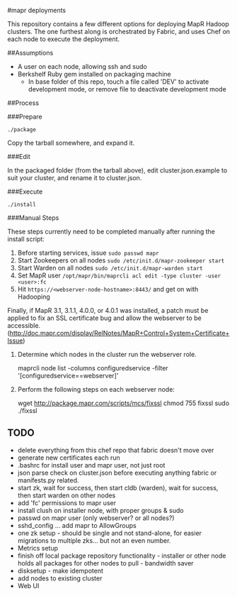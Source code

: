 #mapr deployments


This repository contains a few different options for deploying MapR Hadoop clusters.  The one furthest along is orchestrated by Fabric, and uses Chef on each node to execute the deployment.

##Assumptions

* A user on each node, allowing ssh and sudo
* Berkshelf Ruby gem installed on packaging machine
  * In base folder of this repo, touch a file called 'DEV' to activate development mode, or remove file to deactivate development mode

##Process

###Prepare

    ./package
Copy the tarball somewhere, and expand it.

###Edit

In the packaged folder (from the tarball above), edit cluster.json.example to suit your cluster, and rename it to cluster.json.

###Execute

    ./install

###Manual Steps

These steps currently need to be completed manually after running the install script:

1. Before starting services, issue ```sudo passwd mapr```
2. Start Zookeepers on all nodes ```sudo /etc/init.d/mapr-zookeeper start```
3. Start Warden on all nodes ```sudo /etc/init.d/mapr-warden start```
4. Set MapR user ```/opt/mapr/bin/maprcli acl edit -type cluster -user <user>:fc```
5. Hit ```https://<webserver-node-hostname>:8443/``` and get on with Hadooping

Finally, if MapR 3.1, 3.1.1, 4.0.0, or 4.0.1 was installed, a patch must be applied to fix an SSL certificate bug and allow the webserver to be accessible.
(http://doc.mapr.com/display/RelNotes/MapR+Control+System+Certificate+Issue)

1. Determine which nodes in the cluster run the webserver role.

    maprcli node list -columns configuredservice -filter '[configuredservice==webserver]'

2. Perform the following steps on each webserver node: 

    wget http://package.mapr.com/scripts/mcs/fixssl
    chmod 755 fixssl
    sudo ./fixssl

## TODO

* delete everything from this chef repo that fabric doesn't move over
* generate new certificates each run
* .bashrc for install user and mapr user, not just root
* json parse check on cluster.json before executing anything fabric or manifests.py related.
* start zk, wait for success, then start cldb (warden), wait for success, then start warden on other nodes
* add 'fc' permissions to mapr user
* install clush on installer node, with proper groups & sudo
* passwd on mapr user (only webserver?  or all nodes?)
* sshd_config ... add mapr to AllowGroups
* one zk setup - should be single and not stand-alone, for easier migrations to multiple zks... but not an even number.
* Metrics setup
* finish off local package repository functionality - installer or other node holds all packages for other nodes to pull - bandwidth saver
* disksetup - make idempotent
* add nodes to existing cluster
* Web UI
